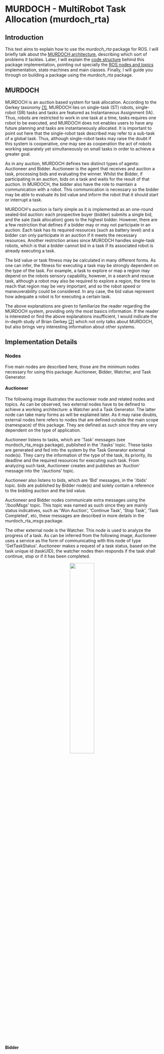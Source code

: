 # MURDOCH - MultiRobot Task Allocation (murdoch_rta)

## Introduction

This text aims to explain how to use the *murdoch_rta* package for ROS. I will briefly talk about the [MURDOCH architecture](#Murdoch), describing which sort of problems it tackles. Later, I will explain the [code structure](#Implementation-Details) behind this package implementation, pointing out specially the [ROS nodes and topics](#Nodes) implementation, state machines and main classes. Finally, I will guide you through on building a package using the *murdoch_rta* package.


## MURDOCH
MURDOCH is an auction based system for task allocation. According to the Gerkey taxonomy [[1]][1-ref], MURDOCH lies on single-task (ST) robots, single-robot (SR) tasks and tasks are featured as Instantaneous Assignment (IA). Thus, robots are restricted to work in one task at a time, tasks requires one robot to be executed, and MURDOCH does not enables users to have any future planning and tasks are instantaneously allocated. It is important to point out here that the single-robot task described may refer to a sub-task of a global task. Thus, although single-robot tasks may raise the doubt if this system is cooperative, one may see as cooperation the act of robots working separately yet simultaneously on small tasks in order to achieve a greater goal.

As in any auction, MURDOCH defines two distinct types of agents: Auctioneer and Bidder. Auctioneer is the agent that receives and auction a task, processing bids and evaluating the winner. Whilst the Bidder, if participating in an auction, bids on a task and waits for the result of that auction. In MURDOCH, the bidder also have the role to maintain a communication with a robot. This communication is necessary so the bidder may be able to evaluate its bid value and inform the robot that it should start or interrupt a task.

MURDOCH's auction is fairly simple as it is implemented as an one-round sealed-bid auction: each prospective buyer (bidder) submits a single bid, and the sale (task allocation) goes to the highest bidder. However, there are a few restriction that defines if a bidder may or may not participate in an auction. Each task has its required resources (such as battery level) and a bidder can only participate in an auction if it meets the necessary resources. Another restriction arises since MURODCH handles single-task robots, which is that a bidder cannot bid in a task if its associated robot is already executing a task.

The bid value or task fitness may be calculated in many different forms. As one can infer, the fitness for executing a task may be strongly dependent on the type of the task. For example, a task to explore or map a region may depend on the robots sensory capability, however, in a search and rescue task, although a robot may also be required to explore a region, the time to reach that region may be very important, and so the robot speed or maneuverability could be considered. In any case, the bid value represent how adequate a robot is for executing a certain task.

The above explanations are given to familiarize the reader regarding the MURDOCH system, providing only the most basics information. If the reader is interested or find the above explanations insufficient, I would indicate the in-depth study of Brian Gerkey [[2]][2-ref] which not only talks about MURDOCH, but also brings very interesting information about other systems.

## Implementation Details
### Nodes
Five main nodes are described here, those are the minimum nodes necessary for using this package: Auctioneer, Bidder, Watcher, and Task Generator.

#### Auctioneer
The following image illustrates the auctioneer node and related nodes and topics. As can be observed, two external nodes have to be defined to achieve a working architecture: a Watcher and a Task Generator. The latter node can take many forms as will be explained later. As it may raise doubts, external nodes here refers to nodes that are defined outside the main scope (namespace) of this package. They are defined as such since they are very dependent on the type of application.

Auctioneer listens to tasks, which are 'Task' messages (see murdoch_rta_msgs package), published in the '/tasks' topic. These tasks are generated and fed into the system by the Task Generator external node(s). They carry the information of the type of the task, its priority, its deadline and the required resources for executing such task. From analyzing such task, Auctioneer creates and publishes an 'Auction' message into the '/auctions' topic.

Auctioneer also listens to bids, which are 'Bid' messages, in the '/bids' topic. bids are published by Bidder node(s) and solely contain a reference to the bidding auction and the bid value.

Auctioneer and Bidder nodes communicate extra messages using the '/boolMsgs' topic. This topic was named as such since they are mainly status indicatives, such as 'Won Auction', 'Continue Task', 'Stop Task', 'Task Completed', etc, these messages are described in more details in the murdoch_rta_msgs package.

The other external node is the Watcher. This node is used to analyze the progress of a task. As can be inferred from the following image, Auctioneer uses a service as the form of communicating with this node of type 'GetTaskStatus'. Auctioneer makes a request of a task status, based on the task unique id (taskUID), the watcher nodes then responds if the task shall continue, stop or if it has been completed.

<p align="center">
  <img src="https://lh5.googleusercontent.com/cZQiYYZ1vlqH-Sb3lSPrO1VHCAfVEAXozENsqaRWt-_291LzGmSmbmWZ36Kwpzf0o-YapwYltnmoftDAtk6r=w1855-h982" width="40%"><img />
</p>

#### Bidder



[//]: # (Links References)
[1-ref]: http://robotics.stanford.edu/~gerkey/research/final_papers/mrta-taxonomy.pdf
[2-ref]: http://robotics.stanford.edu/~gerkey/research/final_papers/diss.pdf
